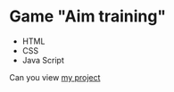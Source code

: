 # Game "Aim training"
- HTML
- CSS
- Java Script

Can you view [my project](https://panchenkonaz.github.io/game__touch/)


